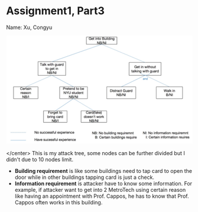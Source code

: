 # Assignment1, Part3

Name: Xu, Congyu

![](../../.gitbook/assets/15380723656022.jpg)

&lt;/center&gt; This is my attack tree, some nodes can be further divided but I didn't due to 10 nodes limit.

* **Building requirement** is like some buildings need to tap card to open the door while in other buildings tapping card is just a check.
* **Information requirement** is attacker have to know some information. For example, if attacker want to get into 2 MetroTech using certain reason like having an appointment with Prof. Cappos, he has to know that Prof. Cappos often works in this building.

